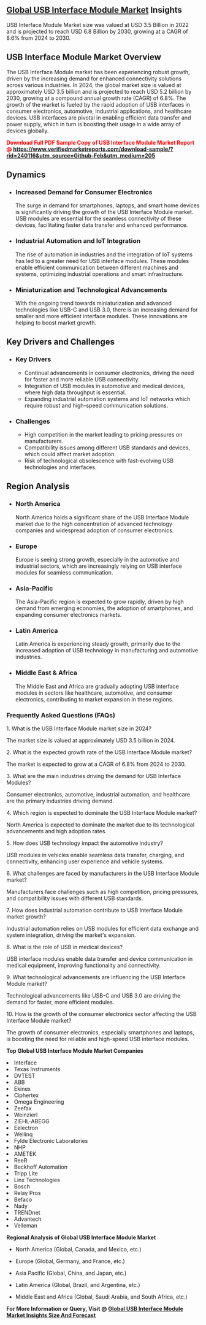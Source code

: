 <h2><a href="https://www.verifiedmarketreports.com/download-sample/?rid=240116&amp;utm_source=Github&amp;utm_medium=205" target="_blank">Global USB Interface Module Market</a> Insights</h2><p>USB Interface Module Market size was valued at USD 3.5 Billion in 2022 and is projected to reach USD 6.8 Billion by 2030, growing at a CAGR of 8.6% from 2024 to 2030.</p><p> <h2>USB Interface Module Market Overview</h2> <p>The USB Interface Module market has been experiencing robust growth, driven by the increasing demand for enhanced connectivity solutions across various industries. In 2024, the global market size is valued at approximately USD 3.5 billion and is projected to reach USD 5.2 billion by 2030, growing at a compound annual growth rate (CAGR) of 6.8%. The growth of the market is fueled by the rapid adoption of USB interfaces in consumer electronics, automotive, industrial applications, and healthcare devices. USB interfaces are pivotal in enabling efficient data transfer and power supply, which in turn is boosting their usage in a wide array of devices globally.</p> <p><strong><p><span class=""><span style="color: #ff0000;"><strong>Download Full PDF Sample Copy of USB Interface Module Market Report</strong> @ </span><a href="https://www.verifiedmarketreports.com/download-sample/?rid=240116&amp;utm_source=Github-Feb&amp;utm_medium=205" target="_blank">https://www.verifiedmarketreports.com/download-sample/?rid=240116&amp;utm_source=Github-Feb&amp;utm_medium=205</a></span></p></strong></p> <h2>Dynamics</h2> <ul> <li><h3>Increased Demand for Consumer Electronics</h3> The surge in demand for smartphones, laptops, and smart home devices is significantly driving the growth of the USB Interface Module market. USB modules are essential for the seamless connectivity of these devices, facilitating faster data transfer and enhanced performance.</li> <li><h3>Industrial Automation and IoT Integration</h3> The rise of automation in industries and the integration of IoT systems has led to a greater need for USB interface modules. These modules enable efficient communication between different machines and systems, optimizing industrial operations and smart infrastructure.</li> <li><h3>Miniaturization and Technological Advancements</h3> With the ongoing trend towards miniaturization and advanced technologies like USB-C and USB 3.0, there is an increasing demand for smaller and more efficient interface modules. These innovations are helping to boost market growth.</li> </ul> <h2>Key Drivers and Challenges</h2> <ul> <li><h3>Key Drivers</h3> <ul> <li>Continual advancements in consumer electronics, driving the need for faster and more reliable USB connectivity.</li> <li>Integration of USB modules in automotive and medical devices, where high data throughput is essential.</li> <li>Expanding industrial automation systems and IoT networks which require robust and high-speed communication solutions.</li> </ul> </li> <li><h3>Challenges</h3> <ul> <li>High competition in the market leading to pricing pressures on manufacturers.</li> <li>Compatibility issues among different USB standards and devices, which could affect market adoption.</li> <li>Risk of technological obsolescence with fast-evolving USB technologies and interfaces.</li> </ul> </li> </ul> <h2>Region Analysis</h2> <ul> <li><h3>North America</h3> North America holds a significant share of the USB Interface Module market due to the high concentration of advanced technology companies and widespread adoption of consumer electronics.</li> <li><h3>Europe</h3> Europe is seeing strong growth, especially in the automotive and industrial sectors, which are increasingly relying on USB interface modules for seamless communication.</li> <li><h3>Asia-Pacific</h3> The Asia-Pacific region is expected to grow rapidly, driven by high demand from emerging economies, the adoption of smartphones, and expanding consumer electronics markets.</li> <li><h3>Latin America</h3> Latin America is experiencing steady growth, primarily due to the increased adoption of USB technology in manufacturing and automotive industries.</li> <li><h3>Middle East & Africa</h3> The Middle East and Africa are gradually adopting USB interface modules in sectors like healthcare, automotive, and consumer electronics, contributing to market expansion in these regions.</li> </ul> <h3>Frequently Asked Questions (FAQs)</h3> <p>1. What is the USB Interface Module market size in 2024?</p> <p>The market size is valued at approximately USD 3.5 billion in 2024.</p> <p>2. What is the expected growth rate of the USB Interface Module market?</p> <p>The market is expected to grow at a CAGR of 6.8% from 2024 to 2030.</p> <p>3. What are the main industries driving the demand for USB Interface Modules?</p> <p>Consumer electronics, automotive, industrial automation, and healthcare are the primary industries driving demand.</p> <p>4. Which region is expected to dominate the USB Interface Module market?</p> <p>North America is expected to dominate the market due to its technological advancements and high adoption rates.</p> <p>5. How does USB technology impact the automotive industry?</p> <p>USB modules in vehicles enable seamless data transfer, charging, and connectivity, enhancing user experience and vehicle systems.</p> <p>6. What challenges are faced by manufacturers in the USB Interface Module market?</p> <p>Manufacturers face challenges such as high competition, pricing pressures, and compatibility issues with different USB standards.</p> <p>7. How does industrial automation contribute to USB Interface Module market growth?</p> <p>Industrial automation relies on USB modules for efficient data exchange and system integration, driving the market's expansion.</p> <p>8. What is the role of USB in medical devices?</p> <p>USB interface modules enable data transfer and device communication in medical equipment, improving functionality and connectivity.</p> <p>9. What technological advancements are influencing the USB Interface Module market?</p> <p>Technological advancements like USB-C and USB 3.0 are driving the demand for faster, more efficient modules.</p> <p>10. How is the growth of the consumer electronics sector affecting the USB Interface Module market?</p> <p>The growth of consumer electronics, especially smartphones and laptops, is boosting the need for reliable and high-speed USB interface modules.</p> </p><p><strong>Top Global USB Interface Module Market Companies</strong></p><div data-test-id=""><p><li>Interface</li><li> Texas Instruments</li><li> DVTEST</li><li> ABB</li><li> Ekinex</li><li> Ciphertex</li><li> Omega Engineering</li><li> Zeefax</li><li> Weinzierl</li><li> ZIEHL-ABEGG</li><li> Eelectron</li><li> Wellinq</li><li> Fylde Electronic Laboratories</li><li> NHP</li><li> AMETEK</li><li> ReeR</li><li> Beckhoff Automation</li><li> Tripp Lite</li><li> Linx Technologies</li><li> Bosch</li><li> Relay Pros</li><li> Befaco</li><li> Nady</li><li> TRENDnet</li><li> Advantech</li><li> Velleman</li></p><div><strong>Regional Analysis of&nbsp;Global USB Interface Module Market</strong></div><ul><li dir="ltr"><p dir="ltr">North America&nbsp;(Global, Canada, and Mexico, etc.)</p></li><li dir="ltr"><p dir="ltr">Europe (Global, Germany, and France, etc.)</p></li><li dir="ltr"><p dir="ltr">Asia Pacific&nbsp;(Global, China, and Japan, etc.)</p></li><li dir="ltr"><p dir="ltr">Latin America&nbsp;(Global, Brazil, and Argentina, etc.)</p></li><li dir="ltr">Middle East and Africa&nbsp;(Global, Saudi Arabia, and South Africa, etc.)</li></ul><p><strong>For More Information or Query, Visit @&nbsp;</strong><strong><a href="https://www.verifiedmarketreports.com/product/usb-interface-module-market/?utm_source=Github&amp;utm_medium=205" target="_blank">Global USB Interface Module Market Insights Size And Forecast</a></strong></p></div>
